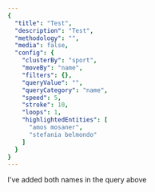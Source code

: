 ```yaml
---
{
  "title": "Test",
  "description": "Test",
  "methodology": "",
  "media": false,
  "config": {
    "clusterBy": "sport",
    "moveBy": "name",
    "filters": {},
    "queryValue": "",
    "queryCategory": "name",
    "speed": 5,
    "stroke": 10,
    "loops": 1,
    "highlightedEntities": [
      "amos mosaner", 
      "stefania belmondo"
    ]
  }
}
---
```


I've added both names in the query above

